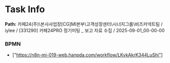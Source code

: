 # Task Info

**Path:** 카페24(주)\본사사업장\[CG]MI본부\고객성장센터\시너지그룹\비즈커넥트팀 / iylee / [331290] 카페24PRO 정기미팅 _ 보고 자료 수집 / 2025-09-01_00-00-00

### BPMN
- ["https://n8n-mi-019-web.hanpda.com/workflow/LKvkAkrK344LuShj"]

